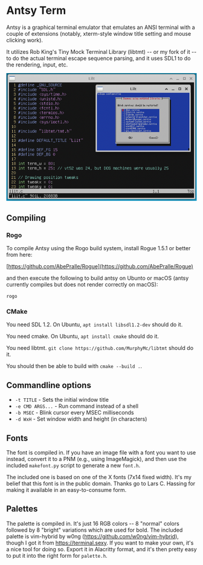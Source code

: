 # Antsy Term

Antsy is a graphical terminal emulator that emulates an ANSI terminal with
a couple of extensions (notably, xterm-style window title setting and mouse
clicking work).

It utilizes Rob King's Tiny Mock Terminal Library (libtmt) -- or my fork of
it -- to do the actual terminal escape sequence parsing, and it uses SDL1
to do the rendering, input, etc.

![Antsy screenshot](screenshot.png)

## Compiling

### Rogo

To compile Antsy using the Rogo build system, install Rogue 1.5.1 or better from here:

[https://github.com/AbePralle/Rogue](https://github.com/AbePralle/Rogue)

and then execute the following to build antsy on Ubunto or macOS (antsy currently compiles but does not render correctly on macOS):

    rogo

### CMake

You need SDL 1.2.  On Ubuntu, `apt install libsdl1.2-dev` should do it.

You need cmake.  On Ubuntu, `apt install cmake` should do it.

You need libtmt.  `git clone https://github.com/MurphyMc/libtmt` should
do it.

You should then be able to build with `cmake --build .`.

## Commandline options

* `-t TITLE` - Sets the initial window title
* `-e CMD ARGS...` - Run command instead of a shell
* `-b MSEC` - Blink cursor every MSEC milliseconds
* `-d WxH` - Set window width and height (in characters)

## Fonts

The font is compiled in.  If you have an image file with a font you want
to use instead, convert it to a PNM (e.g., using ImageMagick), and then
use the included `makefont.py` script to generate a new `font.h`.

The included one is based on one of the X fonts (7x14 fixed width).  It's
my belief that this font is in the public domain.  Thanks go to Lars C.
Hassing for making it available in an easy-to-consume form.

## Palettes

The palette is compiled in.  It's just 16 RGB colors -- 8 "normal" colors
followed by 8 "bright" variations which are used for bold.  The included
palette is vim-hybrid by w0ng (https://github.com/w0ng/vim-hybrid), though
I got it from https://terminal.sexy.  If you want to make your own, it's
a nice tool for doing so.  Export it in Alacritty format, and it's then
pretty easy to put it into the right form for `palette.h`.
